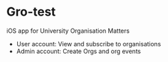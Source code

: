 # Gro-test
iOS app for University Organisation Matters

- User account: View and subscribe to organisations
- Admin account: Create Orgs and org events

